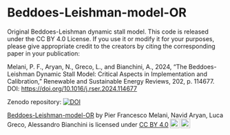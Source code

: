 # Beddoes-Leishman-model-OR
Original Beddoes-Leishman dynamic stall model. This code is released under the CC BY 4.0 License. If you use it or modify it for your purposes, please give appropriate credit to the creators by citing the corresponding paper in your publication:

Melani, P. F., Aryan, N., Greco, L., and Bianchini, A., 2024, “The Beddoes-Leishman Dynamic Stall Model: Critical Aspects in Implementation and Calibration,” Renewable and Sustainable Energy Reviews, 202, p. 114677. DOI: https://doi.org/10.1016/j.rser.2024.114677

Zenodo repository: <a href="https://zenodo.org/doi/10.5281/zenodo.11964280"><img src="https://zenodo.org/badge/576261463.svg" alt="DOI"></a>

<p xmlns:cc="http://creativecommons.org/ns#" xmlns:dct="http://purl.org/dc/terms/"><a property="dct:title" rel="cc:attributionURL" href="https://github.com/UNIFI-Wind-Energy/Beddoes-Leishman-model-OR">Beddoes-Leishman-model-OR</a> by <span property="cc:attributionName">Pier Francesco Melani, Navid Aryan, Luca Greco, Alessandro Bianchini</span> is licensed under <a href="https://creativecommons.org/licenses/by/4.0/?ref=chooser-v1" target="_blank" rel="license noopener noreferrer" style="display:inline-block;">CC BY 4.0<img style="height:22px!important;margin-left:3px;vertical-align:text-bottom;" src="https://mirrors.creativecommons.org/presskit/icons/cc.svg?ref=chooser-v1" alt=""><img style="height:22px!important;margin-left:3px;vertical-align:text-bottom;" src="https://mirrors.creativecommons.org/presskit/icons/by.svg?ref=chooser-v1" alt=""></a></p>
